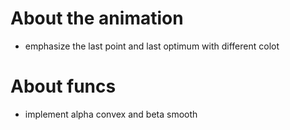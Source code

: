 # About the animation
- emphasize the last point and last optimum with different colot

# About funcs
- implement alpha convex and beta smooth